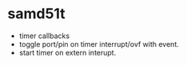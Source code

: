 # samd51t

- timer callbacks
- toggle port/pin on timer interrupt/ovf with event.
- start timer on extern interupt.



